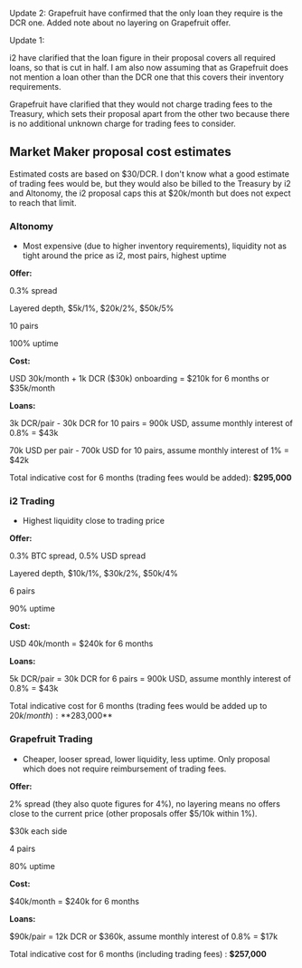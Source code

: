 Update 2: Grapefruit have confirmed that the only loan they require is the DCR one. Added note about no layering on Grapefruit offer.

Update 1:

i2 have clarified that the loan figure in their proposal covers all required loans, so that is cut in half. I am also now assuming that as Grapefruit does not mention a loan other than the DCR one that this covers their inventory requirements.

Grapefruit have clarified that they would not charge trading fees to the Treasury, which sets their proposal apart from the other two because there is no additional unknown charge for trading fees to consider.

## Market Maker proposal cost estimates

Estimated costs are based on $30/DCR. I don't know what a good estimate of trading fees would be, but they would also be billed to the Treasury by i2 and Altonomy, the i2 proposal caps this at $20k/month but does not expect to reach that limit.

### Altonomy

- Most expensive (due to higher inventory requirements), liquidity not as tight around the price as i2, most pairs, highest uptime

**Offer:**

0.3% spread

Layered depth, $5k/1%, $20k/2%, $50k/5%

10 pairs

100% uptime

**Cost:**

USD 30k/month + 1k DCR ($30k) onboarding = $210k for 6 months or $35k/month

**Loans:**

3k DCR/pair - 30k DCR for 10 pairs = 900k USD, assume monthly interest of 0.8% = $43k

70k USD per pair - 700k USD for 10 pairs, assume monthly interest of 1% = $42k

Total indicative cost for 6 months (trading fees would be added): **$295,000**



### i2 Trading

- Highest liquidity close to trading price

**Offer:**

0.3% BTC spread, 0.5% USD spread

Layered depth, $10k/1%, $30k/2%, $50k/4%

6 pairs

90% uptime

**Cost:**

USD 40k/month = $240k for 6 months

**Loans:**

5k DCR/pair = 30k DCR for 6 pairs = 900k USD, assume monthly interest of 0.8% = $43k

Total indicative cost for 6 months (trading fees would be added up to $20k/month): **$283,000**


### Grapefruit Trading

- Cheaper, looser spread, lower liquidity, less uptime. Only proposal which does not require reimbursement of trading fees.

**Offer:**

2% spread (they also quote figures for 4%), no layering means no offers close to the current price (other proposals offer $5/10k within 1%).

$30k each side

4 pairs

80% uptime

**Cost:**

$40k/month = $240k for 6 months

**Loans:** 

$90k/pair = 12k DCR or $360k, assume monthly interest of 0.8% = $17k

Total indicative cost for 6 months (including trading fees) : **$257,000**

